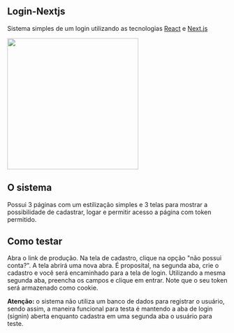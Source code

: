 ## Login-Nextjs

Sistema simples de um login utilizando as tecnologias [React](https://pt-br.react.dev/) e [Next.js](https://nextjs.org/docs)

<img src="https://github.com/LKisaki/login-nextjs/assets/95627229/143d115d-7061-46bd-accb-d97d48db75e4" height="300px">

## O sistema 
Possui 3 páginas com um estilização simples e 3 telas para mostrar a possibilidade de cadastrar, logar e permitir acesso a página com token permitido.

## Como testar
Abra o link de produção. Na tela de cadastro, clique na opção "não possui conta?". A tela abrirá uma nova abra. É proposital, na segunda aba, crie o cadastro e você será encaminhado para a tela de login. Utilizando a mesma segunda aba, preencha os campos e clique em entrar. Note que o seu token será armazenado como cookie.



<span>
<b>Atenção:</b> o sistema não utiliza um banco de dados para registrar o usuário, sendo assim, a maneira funcional para testa é mantendo a aba de login (signin) aberta enquanto cadastra em uma segunda aba o usuário para teste.
</span>
